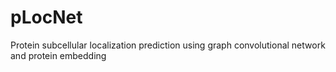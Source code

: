 # pLocNet
Protein subcellular localization prediction using graph convolutional network and protein embedding
